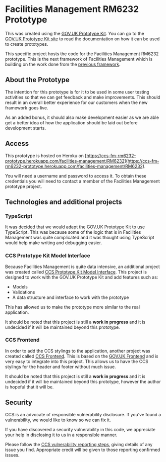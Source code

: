 # Facilities Management RM6232 Prototype

This was created using the [GOV.UK Prototype Kit](https://github.com/alphagov/govuk-prototype-kit).
You can go to the [GOV.UK Prototype Kit site](https://govuk-prototype-kit.herokuapp.com/docs) to read the documentation on how it can be used to create prototypes.

This specific project hosts the code for the Facilities Management RM6232 prototype.
This is the next framework of Facilities Management which is building on the work done from the [previous framework](https://github.com/Crown-Commercial-Service/crown-marketplace).

## About the Prototype

The intention for this prototype is for it to be used in some user testing activities so that we can get feedback and make improvements.
This should result in an overall better experience for our customers when the new framework goes live.


As an added bonus, it should also make development easier as we are able get a better idea of how the application should be laid out before development starts.

## Access

This prototype is hosted on Heroku on [https://ccs-fm-rm6232-prototype.herokuapp.com/facilities-management/RM6232](https://ccs-fm-rm6232-prototype.herokuapp.com/facilities-management/RM6232).

You will need a username and password to access it.
To obtain these credentials you will need to contact a member of the Facilities Management prototype project.

## Technologies and additional projects

### TypeScript

It was decided that we would adapt the GOV.UK Prototype Kit to use TypeScript.
This was because some of the logic that is in Facilities Management was quite complicated and it was thought using TypeScript would help make writing and debugging easier.

### CCS Prototype Kit Model Interface

Because Facilities Management is quite data intensive, an additional project was created called [CCS Prototype Kit Model Interface](https://github.com/tim-s-ccs/ccs-prototype-kit-model-interface/).
This project is designed to work with the GOV.UK Prototype Kit and add features such as:
- Models
- Validations
- A data structure and interface to work with the prototype

This has allowed us to make the prototype more similar to the real application.

It should be noted that this project is still a **work in progress** and it is undecided if it will be maintained beyond this prototype.

### CCS Frontend

In order to add the CCS stylings to the application, another project was created called [CCS Frontend](https://github.com/tim-s-ccs/ts-ccs-frontend).
This is based on the [GOV.UK Frontend](https://github.com/alphagov/govuk-frontend) and is very easy to integrate into this project.
This allows us to have the CCS stylings for the header and footer without much issue.

It should be noted that this project is still a **work in progress** and it is undecided if it will be maintained beyond this prototype, however the author is hopeful that it will be.

## Security

CCS is an advocate of responsible vulnerability disclosure. If you’ve found a vulnerability, we would like to know so we can fix it.

If you have discovered a security vulnerability in this code, we appreciate your help in disclosing it to us in a responsible manner.

Please follow the [CCS vulnerability reporting steps](https://www.crowncommercial.gov.uk/about-ccs/vulnerability-disclosure-policy/), giving details of any issue you find. Appropriate credit will be given to those reporting confirmed issues.
